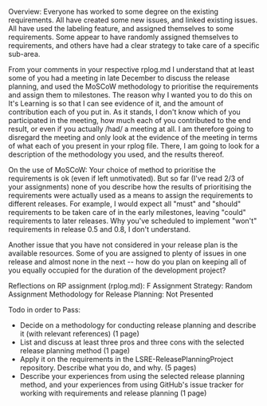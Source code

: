 Overview: Everyone has worked to some degree on the existing requirements. All have created some new issues, and linked existing issues. All have used the labeling feature, and assigned themselves to some requirements. Some appear to have randomly assigned themselves to requirements, and others have had a clear strategy to take care of a specific sub-area.

From your comments in your respective rplog.md I understand that at least some of you had a meeting in late December to discuss the release planning, and used the MoSCoW methodology to prioritise the requirements and assign them to milestones. The reason why I wanted you to do this on It's Learning is so that I can see evidence of it, and the amount of contribution each of you put in. As it stands, I don't know which of you participated in the meeting, how much each of you contributed to the end result, or even if you actually /had/ a meeting at all. I am therefore going to disregard the meeting and only look at the evidence of the meeting in terms of what each of you present in your rplog file. There, I am going to look for a description of the methodology you used, and the results thereof.

On the use of MoSCoW: Your choice of method to prioritise the requirements is ok (even if left unmotivated). But so far (I've read 2/3 of your assignments) none of you describe how the results of prioritising the requirements were actually used as a means to assign the requirements to different releases. For example, I would expect all "must" and "should" requirements to be taken care of in the early milestones, leaving "could" requirements to later releases. Why you've scheduled to implement "won't" requirements in release 0.5 and 0.8, I don't understand.

Another issue that you have not considered in your release plan is the available resources. Some of you are assigned to plenty of issues in one release and almost none in the next -- how do you plan on keeping all of you equally occupied for the duration of the development project?

Reflections on RP assignment (rplog.md): F
Assignment Strategy: Random Assignment
Methodology for Release Planning: Not Presented


Todo in order to Pass:
- Decide on a methodology for conducting release planning and describe it (with relevant references) (1 page)
- List and discuss at least three pros and three cons with the selected release planning method (1 page)
- Apply it on the requirements in the LSRE-ReleasePlanningProject repository. Describe what you do, and why. (5 pages)
- Describe your experiences from using the selected release planning method, and your experiences from using GitHub's issue tracker for working with requirements and release planning (1 page)
